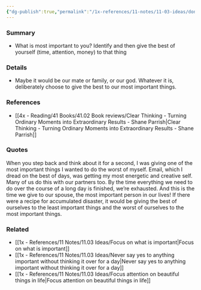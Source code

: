 ```yaml
---
{"dg-publish":true,"permalink":"/1x-references/11-notes/11-03-ideas/dont-give-the-best-of-yourself-to-the-least-important-things/","title":"Dont give the best of yourself to the least important things","dgShowBacklinks":false}
---
```



### Summary
- What is most important to you? Identify and then give the best of yourself (time, attention, money) to that thing

### Details
- Maybe it would be our mate or family, or our god. Whatever it is, deliberately choose to give the best to our most important things.

### References
- [[4x - Reading/41 Books/41.02 Book reviews/Clear Thinking - Turning Ordinary Moments into Extraordinary Results - Shane  Parrish\|Clear Thinking - Turning Ordinary Moments into Extraordinary Results - Shane  Parrish]]

### Quotes
When you step back and think about it for a second, I was giving one of
the most important things I wanted to do the worst of myself. Email, which I dread on the best of days, was getting my most energetic and creative self. Many of us do this with our partners too. By the time everything we need to do over the course of a long day is finished, we’re exhausted. And this is the time we give to our spouse, the most important person in our lives! If there were a recipe for accumulated disaster, it would be giving the
best of ourselves to the least important things and the worst of ourselves to the most important things.


### Related
- [[1x - References/11 Notes/11.03 Ideas/Focus on what is important\|Focus on what is important]]
- [[1x - References/11 Notes/11.03 Ideas/Never say yes to anything important without thinking it over for a day\|Never say yes to anything important without thinking it over for a day]]
- [[1x - References/11 Notes/11.03 Ideas/Focus attention on beautiful things in life\|Focus attention on beautiful things in life]]